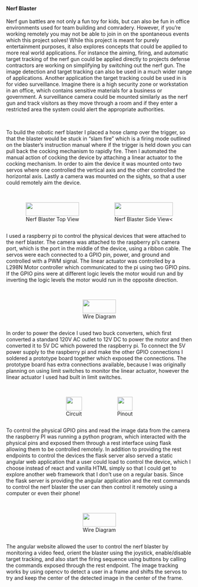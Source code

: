 #### Nerf Blaster
Nerf gun battles are not only a fun toy for kids, but can also be fun in office environments used for team building and comradery. However, if you’re working remotely you may not be able to join in on the spontaneous events which this project solves! While this project is meant for purely entertainment purposes, it also explores concepts that could be applied to more real world applications. For instance the aiming, firing, and automatic target tracking of the nerf gun could be applied directly to projects defense contractors are working on simplifying by switching out the nerf gun. The image detection and target tracking can also be used in a much wider range of applications. Another application the target tracking could be used in is for video surveillance. Imagine there is a high security zone or workstation in an office, which contains sensitive materials for a business or government. A surveillance camera could be mounted similarly as the nerf gun and track visitors as they move through a room and if they enter a restricted area the system could alert the appropriate authorities.

<br>

To build the robotic nerf blaster I placed a hose clamp over the trigger, so that the blaster would be stuck in “slam fire” which is a firing mode outlined on the blaster’s instruction manual where if the trigger is held down you can pull back the cocking mechanism to rapidly fire. Then I automated the manual action of cocking the device by attaching a linear actuator to the cocking mechanism. In order to aim the device it was mounted onto two servos where one controlled the vertical axis and the other controlled the horizontal axis. Lastly a camera was mounted on the sights, so that a user could remotely aim the device.

<br>
<div style="display: flex; justify-content: center; flex-wrap: wrap; gap: 1rem;">
  <figure>
    <img src="/projects/nerf-blaster/nerf-blaster-top-view.jpeg" style="width: 100%; max-width: 225px; max-height:300px;" />
    <figcaption class="MuiTypography-root MuiTypography-caption" style="text-align: center;">Nerf Blaster Top View</figcaption>
  </figure>
  <figure>
    <img src="/projects/nerf-blaster/nerf-blaster-side-view.jpeg" style="width: 100%; max-width: 225px; max-height:300px;" />
    <figcaption class="MuiTypography-root MuiTypography-caption" style="text-align: center;">Nerf Blaster Side View<</figcaption>
  </figure>
</div>
<br>

I used a raspberry pi to control the physical devices that were attached to the nerf blaster. The camera was attached to the raspberry pi’s camera port, which is the port in the middle of the device, using a ribbon cable. The servos were each connected to a GPIO pin, power, and ground and controlled with a PWM signal. The linear actuator was controlled by a L298N Motor controller which communicated to the pi using two GPIO pins. If the GPIO pins were at different logic levels the motor would run and by inverting the logic levels the motor would run in the opposite direction.

<br>
<div style="display: flex; justify-content: center;">
  <figure>
    <img src="/projects/nerf-blaster/wire-diagram.jpeg" style="width: 100%; max-width:471px; max-height:229px;" />
    <figcaption class="MuiTypography-root MuiTypography-caption" style="text-align: center;">Wire Diagram</figcaption>
  </figure>
</div>
<br>

In order to power the device I used two buck converters, which first converted a standard 120V AC outlet to 12V DC to power the motor and then converted it to 5V DC which powered the raspberry pi. To connect the 5V power supply to the raspberry pi and make the other GPIO connections I soldered a prototype board together which exposed the connections. The prototype board has extra connections available, because I was originally planning on using limit switches to monitor the linear actuator, however the linear actuator I used had built in limit switches.

<br>
<div style="display: flex; justify-content: center; flex-wrap: wrap; gap: 1rem;">
  <figure>
    <img src="/projects/nerf-blaster/circuit.jpeg" style="width: 100%; max-width: 225px; max-height:300px;" />
    <figcaption class="MuiTypography-root MuiTypography-caption" style="text-align: center;">Circuit</figcaption>
  </figure>
  <figure>
    <img src="/projects/nerf-blaster/pin-out.jpeg" style="width: 100%; max-width: 225px; max-height:300px;" />
    <figcaption class="MuiTypography-root MuiTypography-caption" style="text-align: center;">Pinout</figcaption>
  </figure>
</div>
<br>

To control the physical GPIO pins and read the image data from the camera the raspberry PI was running a python program, which interacted with the physical pins and exposed them through a rest interface using flask allowing them to be controlled remotely. In addition to providing the rest endpoints to control the devices the flask server also served a static angular web application that a user could load to control the device, which I choose instead of react and vanilla HTML simply so that I could get to explore another web framework that I don’t use on a regular basis. Since the flask server is providing the angular application and the rest commands to control the nerf blaster the user can then control it remotely using a computer or even their phone!

<br>
<div style="display: flex; justify-content: center;">
  <figure>
    <img src="/projects/nerf-blaster/frontend.png" style="width: 100%; max-width: 215px; max-height:464px;" />
    <figcaption class="MuiTypography-root MuiTypography-caption" style="text-align: center;">Wire Diagram</figcaption>
  </figure>
</div>
<br>

The angular website allowed the user to control the nerf blaster by monitoring a video feed, orient the blaster using the joystick, enable/disable target tracking, and also start the firing sequence using buttons by calling the commands exposed through the rest endpoint. The image tracking works by using opencv to detect a user in a frame and shifts the servos to try and keep the center of the detected image in the center of the frame.